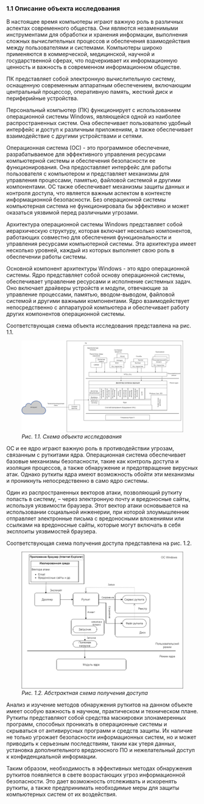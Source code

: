 ### 1.1 Описание объекта исследования

В настоящее время компьютеры играют важную роль в различных аспектах современного общества. Они являются незаменимыми инструментами для обработки и хранения информации, выполнения сложных вычислительных процессов и обеспечения взаимодействия между пользователями и системами. Компьютеры широко применяются в коммерческой, медицинской, научной и государственной сферах, что подчеркивает их информационную ценность и важность в современном информационном обществе.

ПК представляет собой электронную вычислительную систему, оснащенную современным аппаратным обеспечением, включающим центральный процессор, оперативную память, жесткий диск и периферийные устройства.

Персональный компьютер (ПК) функционирует с использованием операционной системы Windows, являющейся одной из наиболее распространенных систем. Она обеспечивает пользователю удобный интерфейс и доступ к различным приложениям, а также обеспечивает взаимодействие с другими устройствами и сетями.

Операционная система (ОС) - это программное обеспечение, разрабатываемое для эффективного управления ресурсами компьютерной системы и обеспечения безопасности ее функционирования. Она предоставляет интерфейс для работы пользователя с компьютером и представляет механизмы для управления процессами, памятью, файловой системой и другими компонентами. ОС также обеспечивает механизмы защиты данных и контроля доступа, что является важным аспектом в контексте информационной безопасности. Без операционной системы компьютерная система не функционировала бы эффективно и может оказаться уязвимой перед различными угрозами.

Архитектура операционной системы Windows представляет собой иерархическую структуру, которая включает несколько компонентов, работающих совместно для обеспечения функциональности и управления ресурсами компьютерной системы. Эта архитектура имеет несколько уровней, каждый из которых выполняет свою роль в обеспечении работы системы.

Основной компонент архитектуры Windows - это ядро операционной системы. Ядро представляет собой основу операционной системы, обеспечивает управление ресурсами и исполнение системных задач. Оно включает драйверы устройств и модули, отвечающие за управление процессами, памятью, вводом-выводом, файловой системой и другими важными компонентами. Ядро взаимодействует непосредственно с аппаратурой компьютера и обеспечивает работу других компонентов операционной системы.

Соответствующая схема объекта исследования представлена на рис. 1.1.


<figure>
  <img
  src="./scheme.png"
  alt="scheme">
  <em>Рис. 1.1. Схема объекта исследования</em>
</figure>



ОС и ее ядро играют важную роль в противодействии угрозам, связанным с руткитами ядра. Операционная система обеспечивает базовые механизмы безопасности, такие как контроль доступа и изоляция процессов, а также обнаружение и предотвращение вирусных атак. Однако руткиты ядра имеют возможность обойти эти механизмы и проникнуть непосредственно в само ядро системы.

Один из распространенных векторов атаки, позволяющий руткиту попасть в систему, – через электронную почту и вредоносные сайты, используя уязвимости браузера. Этот вектор атаки основывается на использовании социальной инженерии, при которой злоумышленник отправляет электронные письма с вредоносными вложениями или ссылками на вредоносные сайты, которые могут включать в себя эксплоиты уязвимостей браузера.

Соответствующая схема получения доступа представлена на рис. 1.2.

<figure>
  <img
  src="./scheme_browser_rootkit.png"
  alt="scheme">
  <em>Рис. 1.2. Абстрактная схема получения доступа</em>
</figure>


Анализ и изучение методов обнаружения руткитов на данном объекте имеет особую важность в научном, практическом и техническом плане. Руткиты представляют собой средства маскировки злонамеренных программ, способных проникать в операционные системы и скрываться от антивирусных программ и средств защиты. Их наличие не только угрожает безопасности информационных систем, но и может приводить к серьезным последствиям, таким как утеря данных, установка дополнительного вредоносного ПО и нежелательный доступ к конфиденциальной информации.

Таким образом, необходимость в эффективных методах обнаружения руткитов появляется в свете возрастающих угроз информационной безопасности. Это дает возможность отслеживать и искоренять руткиты, а также предпринимать необходимые меры для защиты компьютерных систем от их воздействия. 
